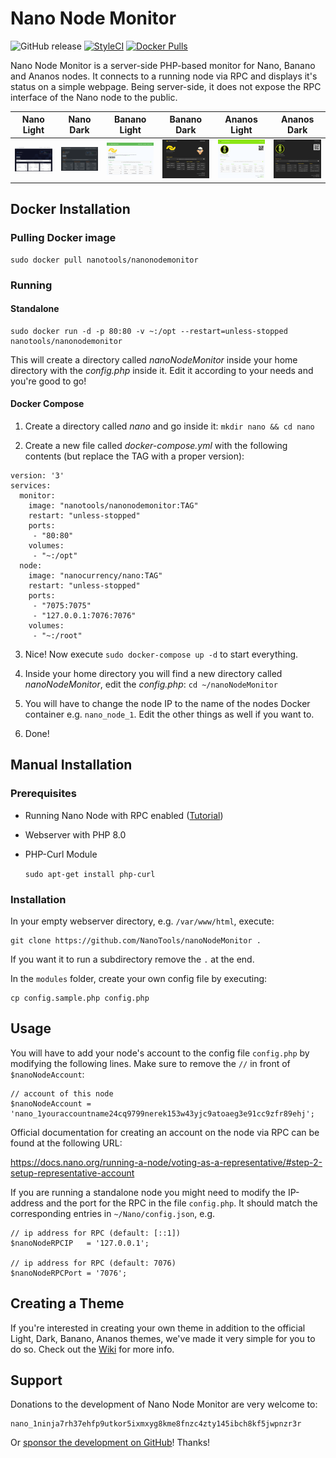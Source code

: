 # Nano Node Monitor

![GitHub release](https://img.shields.io/github/release/NanoTools/nanoNodeMonitor.svg?style=flat-square) [![StyleCI](https://styleci.io/repos/118352667/shield?branch=master)](https://styleci.io/repos/118352667) [![Docker Pulls](https://img.shields.io/docker/pulls/nanotools/nanonodemonitor.svg?style=flat-square)](https://hub.docker.com/r/nanotools/nanonodemonitor/)

Nano Node Monitor is a server-side PHP-based monitor for Nano, Banano and Ananos nodes. It connects to a running node via RPC and displays it's status on a simple webpage. Being server-side, it does not expose the RPC interface of the Nano node to the public.

|Nano Light|Nano Dark|Banano Light|Banano Dark|Ananos Light|Ananos Dark|
|-|-|-|-|-|-|
|![Light](.github/theme-preview/nano-light.png)|![Dark](.github/theme-preview/nano-dark.png)|![Banano](.github/theme-preview/banano-light.png)|![Banano Dark](.github/theme-preview/banano-dark.png)|![Ananos](.github/theme-preview/ananos-light.png)|![Ananos Dark](.github/theme-preview/ananos-dark.png)|

## Docker Installation

### Pulling Docker image

    sudo docker pull nanotools/nanonodemonitor

### Running

#### Standalone

    sudo docker run -d -p 80:80 -v ~:/opt --restart=unless-stopped nanotools/nanonodemonitor

This will create a directory called _nanoNodeMonitor_ inside your home directory with the _config.php_ inside it.
Edit it according to your needs and you're good to go!

#### Docker Compose

1. Create a directory called _nano_ and go inside it: `mkdir nano && cd nano`

2. Create a new file called _docker-compose.yml_ with the following contents (but replace the TAG with a proper version):

```
version: '3'
services:
  monitor:
    image: "nanotools/nanonodemonitor:TAG"
    restart: "unless-stopped"
    ports:
     - "80:80"
    volumes:
     - "~:/opt"
  node:
    image: "nanocurrency/nano:TAG"
    restart: "unless-stopped"
    ports:
     - "7075:7075"
     - "127.0.0.1:7076:7076"
    volumes:
     - "~:/root"
```
3. Nice! Now execute `sudo docker-compose up -d` to start everything.

4. Inside your home directory you will find a new directory called _nanoNodeMonitor_, edit the _config.php_: `cd ~/nanoNodeMonitor`

5. You will have to change the node IP to the name of the nodes Docker container e.g. `nano_node_1`. Edit the other things as well if you want to.

6. Done!

## Manual Installation

### Prerequisites

- Running Nano Node with RPC enabled ([Tutorial](https://docs.nano.org/running-a-node/node-setup/))
- Webserver with PHP 8.0
- PHP-Curl Module

    `sudo apt-get install php-curl`

### Installation

In your empty webserver directory, e.g. `/var/www/html`, execute:

    git clone https://github.com/NanoTools/nanoNodeMonitor .

If you want it to run a subdirectory remove the `.` at the end.

In the `modules` folder, create your own config file by executing:

    cp config.sample.php config.php

## Usage

You will have to add your node's account to the config file `config.php` by modifying the following lines. Make sure to remove the `//` in front of `$nanoNodeAccount`:

```
// account of this node
$nanoNodeAccount = 'nano_1youraccountname24cq9799nerek153w43yjc9atoaeg3e91cc9zfr89ehj';
```

Official documentation for creating an account on the node via RPC can be found at the following URL:

https://docs.nano.org/running-a-node/voting-as-a-representative/#step-2-setup-representative-account

If you are running a standalone node you might need to modify the IP-address and the port for the RPC in the file `config.php`. It should match the corresponding entries in `~/Nano/config.json`, e.g.

```
// ip address for RPC (default: [::1])
$nanoNodeRPCIP   = '127.0.0.1';

// ip address for RPC (default: 7076)
$nanoNodeRPCPort = '7076';
```

## Creating a Theme

If you're interested in creating your own theme in addition to the official Light,  Dark, Banano, Ananos themes, we've made it very simple for you to do so. Check out the [Wiki](https://github.com/NanoTools/nanoNodeMonitor/wiki/Create-a-theme) for more info.

## Support

Donations to the development of Nano Node Monitor are very welcome to:

    nano_1ninja7rh37ehfp9utkor5ixmxyg8kme8fnzc4zty145ibch8kf5jwpnzr3r

Or [sponsor the development on GitHub](https://github.com/sponsors/BitDesert)! Thanks!
